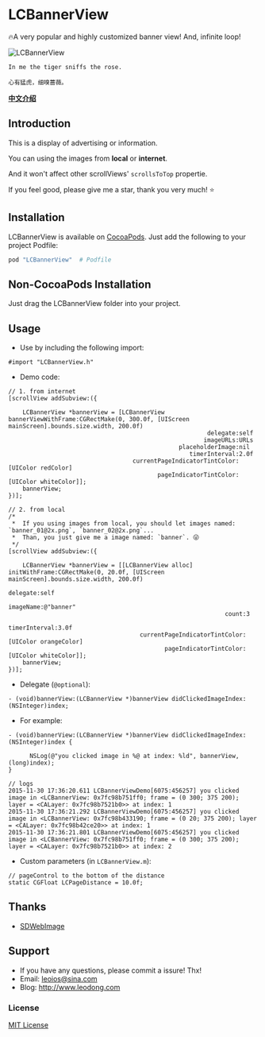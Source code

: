 # LCBannerView

🔥A very popular and highly customized banner view! And, infinite loop!

![LCBannerView](https://github.com/LeoiOS/LCBannerView/blob/master/LCBannerViewDemo.gif)
````
In me the tiger sniffs the rose.

心有猛虎，细嗅蔷薇。
````

[**中文介绍**](https://github.com/LeoiOS/LCBannerView/blob/master/README-zh_CN.md)



## Introduction

This is a display of advertising or information.

You can using the images from **local** or **internet**.

And it won't affect other scrollViews' `scrollsToTop` propertie.

If you feel good, please give me a star, thank you very much! ⭐️



## Installation

LCBannerView is available on [CocoaPods](https://cocoapods.org/). Just add the following to your project Podfile:
````ruby
pod "LCBannerView"  # Podfile
````



## Non-CocoaPods Installation

Just drag the LCBannerView folder into your project.



## Usage

* Use by including the following import:
````objc
#import "LCBannerView.h"
````
* Demo code:
````objc
// 1. from internet
[scrollView addSubview:({
    
    LCBannerView *bannerView = [LCBannerView bannerViewWithFrame:CGRectMake(0, 300.0f, [UIScreen mainScreen].bounds.size.width, 200.0f)
                                                        delegate:self
                                                       imageURLs:URLs
                                                placeholderImage:nil
                                                   timerInterval:2.0f
                                   currentPageIndicatorTintColor:[UIColor redColor]
                                          pageIndicatorTintColor:[UIColor whiteColor]];
    bannerView;
})];

// 2. from local
/*  
 *  If you using images from local, you should let images named: `banner_01@2x.png`, `banner_02@2x.png`...
 *  Than, you just give me a image named: `banner`. 😜
 */
[scrollView addSubview:({
    
    LCBannerView *bannerView = [[LCBannerView alloc] initWithFrame:CGRectMake(0, 20.0f, [UIScreen mainScreen].bounds.size.width, 200.0f)
                                                          delegate:self
                                                         imageName:@"banner"
                                                             count:3
                                                     timerInterval:3.0f
                                     currentPageIndicatorTintColor:[UIColor orangeColor]
                                            pageIndicatorTintColor:[UIColor whiteColor]];
    bannerView;
})];

````

* Delegate (`@optional`):
````objc
- (void)bannerView:(LCBannerView *)bannerView didClickedImageIndex:(NSInteger)index;
````
* For example:
````objc
- (void)bannerView:(LCBannerView *)bannerView didClickedImageIndex:(NSInteger)index {
      
      NSLog(@"you clicked image in %@ at index: %ld", bannerView, (long)index);
}

// logs
2015-11-30 17:36:20.611 LCBannerViewDemo[6075:456257] you clicked image in <LCBannerView: 0x7fc98b751ff0; frame = (0 300; 375 200); layer = <CALayer: 0x7fc98b7521b0>> at index: 1
2015-11-30 17:36:21.292 LCBannerViewDemo[6075:456257] you clicked image in <LCBannerView: 0x7fc98b433190; frame = (0 20; 375 200); layer = <CALayer: 0x7fc98b42ce20>> at index: 1
2015-11-30 17:36:21.801 LCBannerViewDemo[6075:456257] you clicked image in <LCBannerView: 0x7fc98b751ff0; frame = (0 300; 375 200); layer = <CALayer: 0x7fc98b7521b0>> at index: 2
````
* Custom parameters (in `LCBannerView.m`):
````objc
// pageControl to the bottom of the distance
static CGFloat LCPageDistance = 10.0f;
````



## Thanks
* [SDWebImage](https://github.com/rs/SDWebImage)



## Support
* If you have any questions, please commit a issure! Thx!
* Email: leoios@sina.com
* Blog: http://www.leodong.com



### License
[MIT License](http://opensource.org/licenses/MIT)
